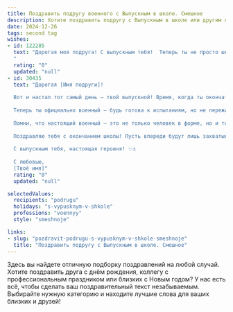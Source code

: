 ```yaml
---
title: Поздравить подругу военного с Выпускным в школе. Смешное
description: Хотите поздравить подругу с Выпускным в школе или другим праздником? Наш ИИ создаст незабываемое поздравление, а вы обязательно выделитесь среди других.  
date: 2024-12-26
tags: second tag
wishes:
- id: 122285
  text: "Дорогая моя подруга! С выпускным тебя!  Теперь ты не просто школьница, а выпускница, готовая покорять мир… и врагов!  Серьёзно, представляю, как ты будешь блестяще командовать парадом —  вместо строящихся солдат, конечно,  будут твои одноклассники,  но эффект будет тот же!  Желаю тебе успехов на военном поприще,  чтобы  вся твоя жизнь была построена по уставу…  ну, почти!  Главное – чтобы все приказы выполнялись,  а дезертирство было только из скучных мероприятий.  С праздником! Ура!
  "
  rating: "0"
  updated: "null"
- id: 30435
  text: "Дорогая [Имя подруги]!
  
  Вот и настал тот самый день – твой выпускной! Время, когда ты окончательно прощайся с партами и учителями, чтобы навсегда запомнить, каково это – не делать домашние задания!
  
  Теперь ты официально военный – будь готова к испытаниям, но не переживай! Ты пройдёшь все «баррикады» с лёгкостью, ведь ты уже прошла через трудности с друзьями, включая бессонные ночи перед контрольными и боевые задачи по поиску заставших на перемене занимательных мемов!
  
  Помни, что настоящий военный – это не только человек в форме, но и тот, кто умеет «освободить» место в холодильнике от вкусняшек перед сном и справиться с любой сложной ситуацией, если под рукой есть пицца.
  
  Поздравляю тебя с окончанием школы! Пусть впереди будут лишь захватывающие приключения, верные друзья и много смеха! А мы, твоё «групповое подразделение», всегда будем рядом, готовые поддержать любым шутливым «обстрелом»!
  
  С выпускным тебя, настоящая героиня! ✨⚓️
  
  С любовью,
  [Твоё имя]"
  rating: "0"
  updated: "null"

selectedValues:
  recipients: "podrugu"
  holidays: "s-vypusknym-v-shkole"
  professions: "voennyy"
  style: "smeshnoje"

links:
- slug: "pozdravit-podrugu-s-vypusknym-v-shkole-smeshnoje"
  title: "Поздравить подругу с Выпускным в школе. Смешное"
---
```


Здесь вы найдете отличную подборку поздравлений на любой случай.
Хотите поздравить друга с днём рождения, коллегу с профессиональным праздником или близких с Новым годом? У нас есть всё, чтобы сделать ваш поздравительный текст незабываемым. Выбирайте нужную категорию и находите лучшие слова для ваших близких и друзей!
